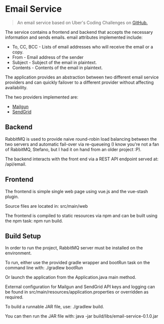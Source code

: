 # Email Service

> An email service based on Uber's Coding Challenges on [GitHub.](https://github.com/uber/coding-challenge-tools/blob/master/coding_challenge.md)

The service contains a frontend and backend that accepts the necessary information and sends emails. email attributes implemented include:
* To, CC, BCC - Lists of email addresses who will receive the email or a copy.
* From - Email address of the sender
* Subject - Subject of the email in plaintext.
* Contents - Contents of the email in plaintext.

The application provides an abstraction between two different email service providers and can quickly failover to a different provider without affecting availability.

The two providers implemented are:
* [Mailgun](https://www.mailgun.com/)
* [SendGrid](https://sendgrid.com/)

## Backend

RabbitMQ is used to provide naive round-robin load balancing between the two servers and automatic fail-over via re-queueing (I know you're not a fan of RabbitMQ, Stefano, but I had it on hand from an older project :P).

The backend interacts with the front end via a REST API endpoint served at: /api/email.

## Frontend

The frontend is simple single web page using vue.js and the vue-stash plugin. 

Source files are located in: src/main/web

The frontend is compiled to static resources via npm and can be built using the npm task: npm run build.

## Build Setup

In order to run the project, RabbitMQ server must be installed on the environment.

To run, either use the provided gradle wrapper and bootRun task on the command line with: ./gradlew bootRun

Or launch the application from the Application.java main method.

External configuration for Mailgun and SendGrid API keys and logging can be found in src/main/resources/application.properties or overridden as required.

To build a runnable JAR file, use: ./gradlew build.

You can then run the JAR file with: java -jar build/libs/email-service-0.1.0.jar
